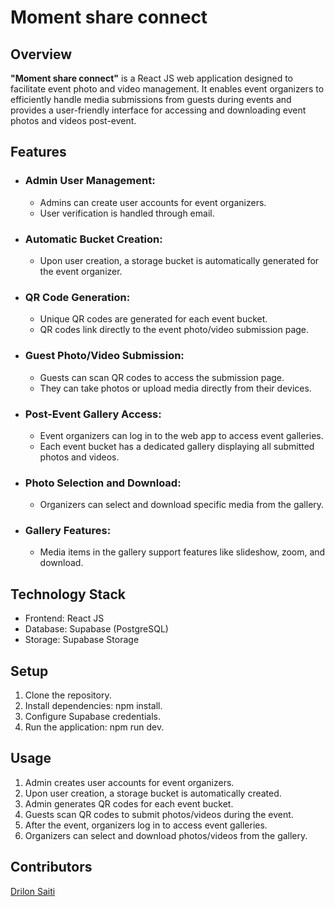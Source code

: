# Moment share connect

## Overview
**"Moment share connect"** is a React JS web application designed to facilitate event photo and video management. It enables event organizers to efficiently handle media submissions from guests during events and provides a user-friendly interface for accessing and downloading event photos and videos post-event.

## Features
* ### Admin User Management:

  * Admins can create user accounts for event organizers.
  * User verification is handled through email.

* ###  Automatic Bucket Creation:

  * Upon user creation, a storage bucket is automatically generated for the event organizer.

* ### QR Code Generation:

  * Unique QR codes are generated for each event bucket.
  * QR codes link directly to the event photo/video submission page.
* ### Guest Photo/Video Submission:

  * Guests can scan QR codes to access the submission page.
  * They can take photos or upload media directly from their devices.
* ### Post-Event Gallery Access:

  * Event organizers can log in to the web app to access event galleries.
  * Each event bucket has a dedicated gallery displaying all submitted photos and videos.
* ### Photo Selection and Download:

  * Organizers can select and download specific media from the gallery.
* ### Gallery Features:

  * Media items in the gallery support features like slideshow, zoom, and download.
## Technology Stack
* Frontend: React JS
* Database: Supabase (PostgreSQL)
* Storage: Supabase Storage
## Setup
1.  Clone the repository.
2.  Install dependencies: npm install.
3. Configure Supabase credentials.
4.  Run the application: npm run dev.
## Usage
1. Admin creates user accounts for event organizers.
2. Upon user creation, a storage bucket is automatically created.
3. Admin generates QR codes for each event bucket.
4. Guests scan QR codes to submit photos/videos during the event.
5. After the event, organizers log in to access event galleries.
6. Organizers can select and download photos/videos from the gallery.


## Contributors
[Drilon Saiti](https://drilonsaiti.github.io/)

